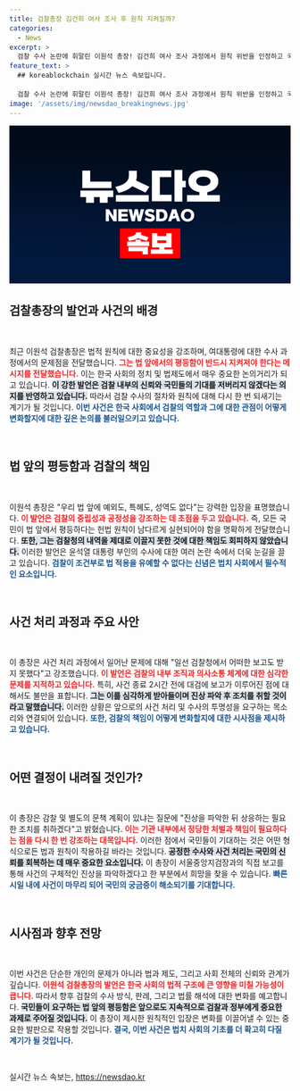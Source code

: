 ```yaml
---
title: 검찰총장 김건희 여사 조사 후 원칙 지켜질까?
categories:
  - News
excerpt: >
  검찰 수사 논란에 휘말린 이원석 총장! 김건희 여사 조사 과정에서 원칙 위반을 인정하고 국민에게 사과했다. 향후 수사에 대한 책임을 다하겠다는 그의 각오가 주목받고 있다.
feature_text: >
  ## koreablockchain 실시간 뉴스 속보입니다.

  검찰 수사 논란에 휘말린 이원석 총장! 김건희 여사 조사 과정에서 원칙 위반을 인정하고 국민에게 사과했다. 향후 수사에 대한 책임을 다하겠다는 그의 각오가 주목받고 있다.
image: '/assets/img/newsdao_breakingnews.jpg'
---
```


<p><img src="/assets/img/newsdao_breakingnews.jpg" alt="koreablockchain 속보" /></p>

<h2 data-ke-size="size26">검찰총장의 발언과 사건의 배경</h2>

<p data-ke-size="size16">&nbsp;</p>

<p>최근 이원석 검찰총장은 법적 원칙에 대한 중요성을 강조하며, 여대통령에 대한 수사 과정에서의 문제점을 전달했습니다. <b><span style="color: #ee2323;">그는 법 앞에서의 평등함이 반드시 지켜져야 한다는 메시지를 전달했습니다.</span></b> 이는 한국 사회의 정치 및 법제도에서 매우 중요한 논의거리가 되고 있습니다. <b><span style="background-color: #21538527;">이 강한 발언은 검찰 내부의 신뢰와 국민들의 기대를 저버리지 않겠다는 의지를 반영하고 있습니다.</span></b> 따라서 검찰 수사의 절차와 원칙에 대해 다시 한 번 되새기는 계기가 될 것입니다. <b><span style="color: #1a5490;">이번 사건은 한국 사회에서 검찰의 역할과 그에 대한 관점이 어떻게 변화할지에 대한 깊은 논의를 불러일으키고 있습니다.</span></b></p>

<p data-ke-size="size16">&nbsp;</p>

<h2 data-ke-size="size26">법 앞의 평등함과 검찰의 책임</h2>

<p data-ke-size="size16">&nbsp;</p>

<p>이원석 총장은 "우리 법 앞에 예외도, 특혜도, 성역도 없다"는 강력한 입장을 표명했습니다. <b><span style="color: #ee2323;">이 발언은 검찰의 중립성과 공정성을 강조하는 데 초점을 두고 있습니다.</span></b> 즉, 모든 국민이 법 앞에서 평등하다는 헌법 원칙이 남다르게 실현되어야 함을 명확하게 전달했습니다. <b><span style="background-color: #21538527;">또한, 그는 검찰청의 내역을 제대로 이끌지 못한 것에 대한 책임도 회피하지 않았습니다.</span></b> 이러한 발언은 윤석열 대통령 부인의 수사에 대한 여러 논란 속에서 더욱 눈길을 끌고 있습니다. <b><span style="color: #1a5490;">검찰이 조건부로 법 적용을 유예할 수 없다는 신념은 법치 사회에서 필수적인 요소입니다.</span></b></p>

<p data-ke-size="size16">&nbsp;</p>

<h2 data-ke-size="size26">사건 처리 과정과 주요 사안</h2>

<p data-ke-size="size16">&nbsp;</p>

<p>이 총장은 사건 처리 과정에서 일어난 문제에 대해 "일선 검찰청에서 어떠한 보고도 받지 못했다"고 강조했습니다. <b><span style="color: #ee2323;">이 발언은 검찰의 내부 조직과 의사소통 체계에 대한 심각한 문제를 지적하고 있습니다.</span></b> 특히, 사건 종료 2시간 전에 대검에 보고가 이루어진 점에 대해서도 불만을 표합니다. <b><span style="background-color: #21538527;">그는 이를 심각하게 받아들이며 진상 파악 후 조치를 취할 것이라고 말했습니다.</span></b> 이러한 상황은 앞으로의 사건 처리 및 수사의 투명성을 요구하는 목소리와 연결되어 있습니다. <b><span style="color: #1a5490;">또한, 검찰의 책임이 어떻게 변화할지에 대한 시사점을 제시하고 있습니다.</span></b></p>

<p data-ke-size="size16">&nbsp;</p>

<h2 data-ke-size="size26">어떤 결정이 내려질 것인가?</h2>

<p data-ke-size="size16">&nbsp;</p>

<p>이 총장은 감찰 및 별도의 문책 계획이 있냐는 질문에 "진상을 파악한 뒤 상응하는 필요한 조치를 취하겠다"고 밝혔습니다. <b><span style="color: #ee2323;">이는 기관 내부에서 정당한 처벌과 책임이 필요하다는 점을 다시 한 번 강조하는 대목입니다.</span></b> 이러한 점에서 국민들이 기대하는 것은 어떤 형식으로든 법과 원칙이 작용하길 바라는 것입니다. <b><span style="background-color: #21538527;">공정한 수사와 사건 처리는 국민의 신뢰를 회복하는 데 매우 중요한 요소입니다.</span></b> 이 총장이 서울중앙지검장과의 직접 보고를 통해 사건의 구체적인 진상을 파악하겠다고 한 부분에서 희망을 찾을 수 있습니다. <b><span style="color: #1a5490;">빠른 시일 내에 사건이 마무리 되어 국민의 궁금증이 해소되기를 기대합니다.</span></b></p>

<p data-ke-size="size16">&nbsp;</p>

<h2 data-ke-size="size26">시사점과 향후 전망</h2>

<p data-ke-size="size16">&nbsp;</p>

<p>이번 사건은 단순한 개인의 문제가 아니라 법과 제도, 그리고 사회 전체의 신뢰와 관계가 깊습니다. <b><span style="color: #ee2323;">이원석 검찰총장의 발언은 한국 사회의 법적 구조에 큰 영향을 미칠 가능성이 큽니다.</span></b> 따라서 향후 검찰의 수사 방식, 판례, 그리고 법률 해석에 대한 변화를 예고합니다. <b><span style="background-color: #21538527;">국민들이 요구하는 법 앞의 평등함은 앞으로도 지속적으로 검찰과 정부에게 중요한 과제로 주어질 것입니다.</span></b> 이 총장이 제시한 원칙적인 입장은 변화를 이끌어낼 수 있는 중요한 발판으로 작용할 것입니다. <b><span style="color: #1a5490;">결국, 이번 사건은 법치 사회의 기초를 더 확고히 다질 계기가 될 것입니다.</span></b></p>

<p data-ke-size="size16">&nbsp;</p>
실시간 뉴스 속보는, <a href="https://newsdao.kr" rel="dofollow">https://newsdao.kr</a>


